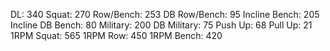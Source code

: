 DL: 340
 Squat: 270
 Row/Bench: 253
 DB Row/Bench: 95
 Incline Bench: 205
 Incline DB Bench: 80
 Military: 200
 DB Military: 75
 Push Up: 68
 Pull Up: 21
 1RPM Squat: 565
 1RPM Row: 450
 1RPM Bench: 420
